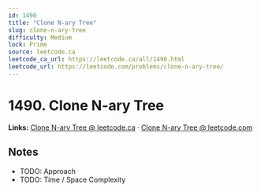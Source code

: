 ```yaml
--- 
id: 1490
title: "Clone N-ary Tree"
slug: clone-n-ary-tree
difficulty: Medium
lock: Prime
source: leetcode.ca
leetcode_ca_url: https://leetcode.ca/all/1490.html
leetcode_url: https://leetcode.com/problems/clone-n-ary-tree/
---
```


# 1490. Clone N-ary Tree

**Links:** [Clone N-ary Tree @ leetcode.ca](https://leetcode.ca/all/1490.html) · [Clone N-ary Tree @ leetcode.com](https://leetcode.com/problems/clone-n-ary-tree/)

## Notes
- TODO: Approach
- TODO: Time / Space Complexity
